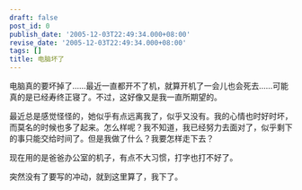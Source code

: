 ```yaml
---
draft: false
post_id: 0
publish_date: '2005-12-03T22:49:34.000+08:00'
revise_date: '2005-12-03T22:49:34.000+08:00'
tags: []
title: 电脑坏了
---
```


电脑真的要坏掉了……最近一直都开不了机，就算开机了一会儿也会死去……可能真的是已经寿终正寝了。不过，这好像又是我一直所期望的。

最近总是感觉怪怪的，她似乎有点远离我了，似乎又没有。我的心情也时好时坏，而莫名的时候也多了起来。怎么样呢？我不知道，我已经努力去面对了，似乎剩下的事只能交给时间了。但是我做了什么？我要怎样走下去？

现在用的是爸爸办公室的机子，有点不大习惯，打字也打不好了。

突然没有了要写的冲动，就到这里算了，我下了。
